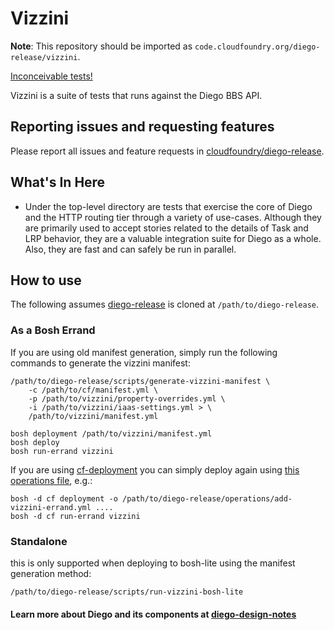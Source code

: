 # Vizzini

**Note**: This repository should be imported as `code.cloudfoundry.org/diego-release/vizzini`.

[Inconceivable tests!](http://www.imdb.com/character/ch0003791/)

Vizzini is a suite of tests that runs against the Diego BBS API.

## Reporting issues and requesting features

Please report all issues and feature requests in [cloudfoundry/diego-release](https://github.com/cloudfoundry/diego-release/issues).

## What's In Here

- Under the top-level directory are tests that exercise the core of Diego and
  the HTTP routing tier through a variety of use-cases. Although they are
  primarily used to accept stories related to the details of Task and LRP
  behavior, they are a valuable integration suite for Diego as a whole. Also,
  they are fast and can safely be run in parallel.

## How to use

The following assumes [diego-release](https://github.com/cloudfoundry/diego-release) is cloned at `/path/to/diego-release`.

### As a Bosh Errand

If you are using old manifest generation, simply run the following commands to generate the vizzini manifest:

``` shell
/path/to/diego-release/scripts/generate-vizzini-manifest \
    -c /path/to/cf/manifest.yml \
    -p /path/to/vizzini/property-overrides.yml \
    -i /path/to/vizzini/iaas-settings.yml > \
    /path/to/vizzini/manifest.yml

bosh deployment /path/to/vizzini/manifest.yml
bosh deploy
bosh run-errand vizzini
```

If you are using [cf-deployment](https://github.com/cloudfoundry/cf-deployment/) you can simply deploy again using [this operations file](https://github.com/cloudfoundry/diego-release/blob/develop/operations/add-vizzini-errand.yml), e.g.:


``` shell
bosh -d cf deployment -o /path/to/diego-release/operations/add-vizzini-errand.yml ....
bosh -d cf run-errand vizzini
```

### Standalone

this is only supported when deploying to bosh-lite using the manifest generation method:

``` shell
/path/to/diego-release/scripts/run-vizzini-bosh-lite
```

#### Learn more about Diego and its components at [diego-design-notes](https://github.com/cloudfoundry/diego-design-notes)
